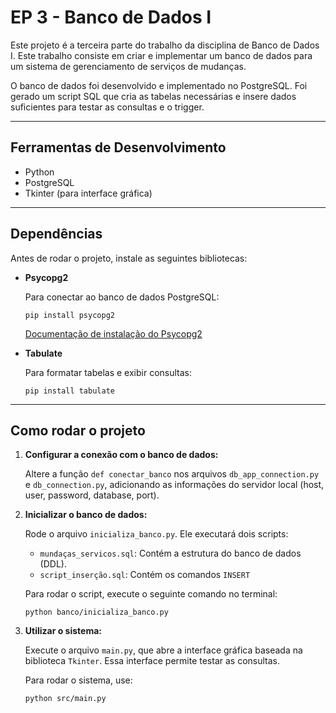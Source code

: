 
# EP 3 - Banco de Dados I

Este projeto é a terceira parte do trabalho da disciplina de Banco de Dados I. Este trabalho consiste em criar e implementar um banco de dados para um sistema de gerenciamento de serviços de mudanças.

O banco de dados foi desenvolvido e implementado no PostgreSQL. Foi gerado um script SQL que cria as tabelas necessárias e insere dados suficientes para testar as consultas e o trigger.

---

## Ferramentas de Desenvolvimento

- Python 
- PostgreSQL 
- Tkinter (para interface gráfica)

---

## Dependências

Antes de rodar o projeto, instale as seguintes bibliotecas:

- **Psycopg2**

  Para conectar ao banco de dados PostgreSQL:

  ```
  pip install psycopg2
  ```

  [Documentação de instalação do Psycopg2](https://www.psycopg.org/docs/install.html#quick-install)

- **Tabulate**

  Para formatar tabelas e exibir consultas:

  ```
  pip install tabulate
  ```

---

## Como rodar o projeto

1. **Configurar a conexão com o banco de dados:**

   Altere a função `def conectar_banco` nos arquivos `db_app_connection.py` e `db_connection.py`, adicionando as informações do servidor local (host, user, password, database, port).

2. **Inicializar o banco de dados:**

   Rode o arquivo `inicializa_banco.py`. Ele executará dois scripts:

   - `mundaças_servicos.sql`: Contém a estrutura do banco de dados (DDL).
   - `script_inserção.sql`: Contém os comandos `INSERT` 

   Para rodar o script, execute o seguinte comando no terminal:

   ```
   python banco/inicializa_banco.py
   ```

3. **Utilizar o sistema:**

   Execute o arquivo `main.py`, que abre a interface gráfica baseada na biblioteca `Tkinter`. Essa interface permite testar as consultas.

   Para rodar o sistema, use:

   ```
   python src/main.py
   ```

